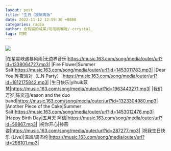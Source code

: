 ```yaml
---
layout: post
title: "生日（被隔离版"
date: 2022-11-12 12:59:30 +0800
categories: radio
author: 会有猫的咸菜/吼吼破喉咙/-ccrystal_
tags: 珂珂
---
```

![]({{site.baseurl}}/images/cover_20221112.jpg)

|在星星峡遇暴风雨|无边界音乐|https://music.163.com/song/media/outer/url?id=1338064727.mp3|
|Fire Flower|Summer Salt|https://music.163.com/song/media/outer/url?id=1453011783.mp3|
|Dear You|昨夜派对（L.N Party）|https://music.163.com/song/media/outer/url?id=1812175842.mp3|
|生日快乐|yihuik苡慧|https://music.163.com/song/media/outer/url?id=1963443271.mp3|
|我们万岁|陈奕迅/eason and the duo band|https://music.163.com/song/media/outer/url?id=1323304980.mp3|
|Another Piece of the Cake|Summer Salt|https://music.163.com/song/media/outer/url?id=1453012476.mp3|
|Happy Birth Day|五月天 阿信|https://music.163.com/song/media/outer/url?id=59867.mp3|
|祝你开心|孙燕姿|https://music.163.com/song/media/outer/url?id=287277.mp3|
|祝我生日快乐 (Live)|温岚/周杰伦|https://music.163.com/song/media/outer/url?id=298101.mp3|


